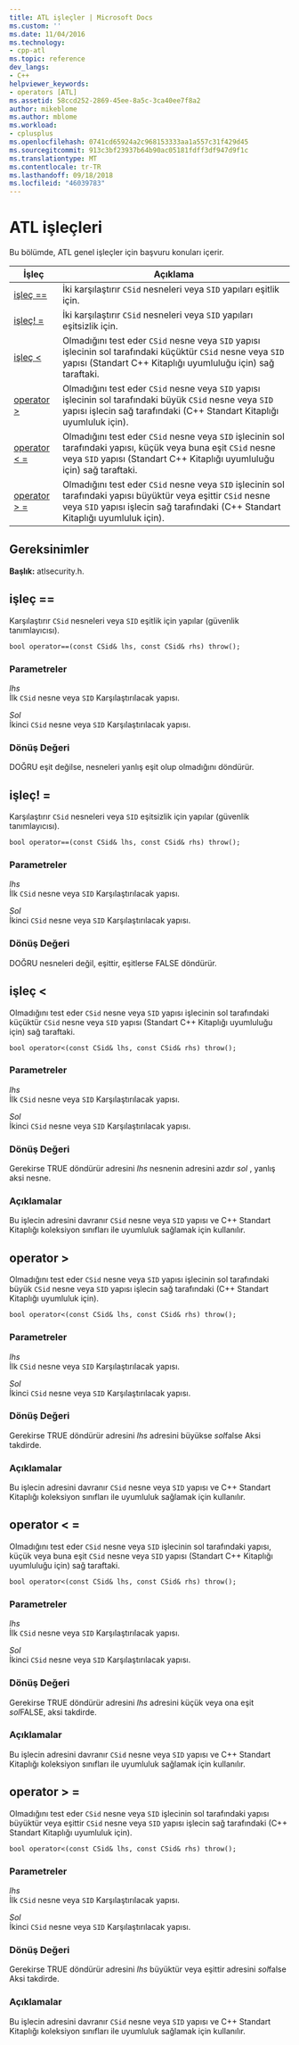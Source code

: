 ```yaml
---
title: ATL işleçler | Microsoft Docs
ms.custom: ''
ms.date: 11/04/2016
ms.technology:
- cpp-atl
ms.topic: reference
dev_langs:
- C++
helpviewer_keywords:
- operators [ATL]
ms.assetid: 58ccd252-2869-45ee-8a5c-3ca40ee7f8a2
author: mikeblome
ms.author: mblome
ms.workload:
- cplusplus
ms.openlocfilehash: 0741cd65924a2c968153333aa1a557c31f429d45
ms.sourcegitcommit: 913c3bf23937b64b90ac05181fdff3df947d9f1c
ms.translationtype: MT
ms.contentlocale: tr-TR
ms.lasthandoff: 09/18/2018
ms.locfileid: "46039783"
---
```

# <a name="atl-operators"></a>ATL işleçleri

Bu bölümde, ATL genel işleçler için başvuru konuları içerir.

|İşleç|Açıklama|
|--------------|-----------------|
|[işleç ==](#operator_eq_eq)|İki karşılaştırır `CSid` nesneleri veya `SID` yapıları eşitlik için.|
|[işleç! =](#operator_neq)|İki karşılaştırır `CSid` nesneleri veya `SID` yapıları eşitsizlik için.|
|[işleç <](#operator_lt)|Olmadığını test eder `CSid` nesne veya `SID` yapısı işlecinin sol tarafındaki küçüktür `CSid` nesne veya `SID` yapısı (Standart C++ Kitaplığı uyumluluğu için) sağ taraftaki.|
|[operator >](#operator_gt)|Olmadığını test eder `CSid` nesne veya `SID` yapısı işlecinin sol tarafındaki büyük `CSid` nesne veya `SID` yapısı işlecin sağ tarafındaki (C++ Standart Kitaplığı uyumluluk için).|
|[operator < =](#operator_lt__eq)|Olmadığını test eder `CSid` nesne veya `SID` işlecinin sol tarafındaki yapısı, küçük veya buna eşit `CSid` nesne veya `SID` yapısı (Standart C++ Kitaplığı uyumluluğu için) sağ taraftaki.|
|[operator > =](#operator_gt__eq)|Olmadığını test eder `CSid` nesne veya `SID` işlecinin sol tarafındaki yapısı büyüktür veya eşittir `CSid` nesne veya `SID` yapısı işlecin sağ tarafındaki (C++ Standart Kitaplığı uyumluluk için).|

## <a name="requirements"></a>Gereksinimler

**Başlık:** atlsecurity.h.

##  <a name="operator_eq_eq"></a>  işleç ==

Karşılaştırır `CSid` nesneleri veya `SID` eşitlik için yapılar (güvenlik tanımlayıcısı).

```
bool operator==(const CSid& lhs, const CSid& rhs) throw();
```

### <a name="parameters"></a>Parametreler

*lhs*<br/>
İlk `CSid` nesne veya `SID` Karşılaştırılacak yapısı.

*Sol*<br/>
İkinci `CSid` nesne veya `SID` Karşılaştırılacak yapısı.

### <a name="return-value"></a>Dönüş Değeri

DOĞRU eşit değilse, nesneleri yanlış eşit olup olmadığını döndürür.

##  <a name="operator_neq"></a>  işleç! =

Karşılaştırır `CSid` nesneleri veya `SID` eşitsizlik için yapılar (güvenlik tanımlayıcısı).

```
bool operator==(const CSid& lhs, const CSid& rhs) throw();
```

### <a name="parameters"></a>Parametreler

*lhs*<br/>
İlk `CSid` nesne veya `SID` Karşılaştırılacak yapısı.

*Sol*<br/>
İkinci `CSid` nesne veya `SID` Karşılaştırılacak yapısı.

### <a name="return-value"></a>Dönüş Değeri

DOĞRU nesneleri değil, eşittir, eşitlerse FALSE döndürür.

##  <a name="operator_lt"></a>  işleç <

Olmadığını test eder `CSid` nesne veya `SID` yapısı işlecinin sol tarafındaki küçüktür `CSid` nesne veya `SID` yapısı (Standart C++ Kitaplığı uyumluluğu için) sağ taraftaki.

```
bool operator<(const CSid& lhs, const CSid& rhs) throw();
```

### <a name="parameters"></a>Parametreler

*lhs*<br/>
İlk `CSid` nesne veya `SID` Karşılaştırılacak yapısı.

*Sol*<br/>
İkinci `CSid` nesne veya `SID` Karşılaştırılacak yapısı.

### <a name="return-value"></a>Dönüş Değeri

Gerekirse TRUE döndürür adresini *lhs* nesnenin adresini azdır *sol* , yanlış aksi nesne.

### <a name="remarks"></a>Açıklamalar

Bu işlecin adresini davranır `CSid` nesne veya `SID` yapısı ve C++ Standart Kitaplığı koleksiyon sınıfları ile uyumluluk sağlamak için kullanılır.

##  <a name="operator_gt"></a>  operator >

Olmadığını test eder `CSid` nesne veya `SID` yapısı işlecinin sol tarafındaki büyük `CSid` nesne veya `SID` yapısı işlecin sağ tarafındaki (C++ Standart Kitaplığı uyumluluk için).

```
bool operator<(const CSid& lhs, const CSid& rhs) throw();
```

### <a name="parameters"></a>Parametreler

*lhs*<br/>
İlk `CSid` nesne veya `SID` Karşılaştırılacak yapısı.

*Sol*<br/>
İkinci `CSid` nesne veya `SID` Karşılaştırılacak yapısı.

### <a name="return-value"></a>Dönüş Değeri

Gerekirse TRUE döndürür adresini *lhs* adresini büyükse *sol*false Aksi takdirde.

### <a name="remarks"></a>Açıklamalar

Bu işlecin adresini davranır `CSid` nesne veya `SID` yapısı ve C++ Standart Kitaplığı koleksiyon sınıfları ile uyumluluk sağlamak için kullanılır.

##  <a name="operator_lt__eq"></a>  operator < =

Olmadığını test eder `CSid` nesne veya `SID` işlecinin sol tarafındaki yapısı, küçük veya buna eşit `CSid` nesne veya `SID` yapısı (Standart C++ Kitaplığı uyumluluğu için) sağ taraftaki.

```
bool operator<(const CSid& lhs, const CSid& rhs) throw();
```

### <a name="parameters"></a>Parametreler

*lhs*<br/>
İlk `CSid` nesne veya `SID` Karşılaştırılacak yapısı.

*Sol*<br/>
İkinci `CSid` nesne veya `SID` Karşılaştırılacak yapısı.

### <a name="return-value"></a>Dönüş Değeri

Gerekirse TRUE döndürür adresini *lhs* adresini küçük veya ona eşit *sol*FALSE, aksi takdirde.

### <a name="remarks"></a>Açıklamalar

Bu işlecin adresini davranır `CSid` nesne veya `SID` yapısı ve C++ Standart Kitaplığı koleksiyon sınıfları ile uyumluluk sağlamak için kullanılır.

##  <a name="operator_gt__eq"></a>  operator > =

Olmadığını test eder `CSid` nesne veya `SID` işlecinin sol tarafındaki yapısı büyüktür veya eşittir `CSid` nesne veya `SID` yapısı işlecin sağ tarafındaki (C++ Standart Kitaplığı uyumluluk için).

```
bool operator<(const CSid& lhs, const CSid& rhs) throw();
```

### <a name="parameters"></a>Parametreler

*lhs*<br/>
İlk `CSid` nesne veya `SID` Karşılaştırılacak yapısı.

*Sol*<br/>
İkinci `CSid` nesne veya `SID` Karşılaştırılacak yapısı.

### <a name="return-value"></a>Dönüş Değeri

Gerekirse TRUE döndürür adresini *lhs* büyüktür veya eşittir adresini *sol*false Aksi takdirde.

### <a name="remarks"></a>Açıklamalar

Bu işlecin adresini davranır `CSid` nesne veya `SID` yapısı ve C++ Standart Kitaplığı koleksiyon sınıfları ile uyumluluk sağlamak için kullanılır.

